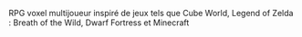 RPG voxel multijoueur inspiré de jeux tels que Cube World, Legend of Zelda : Breath of the Wild, Dwarf Fortress et Minecraft
